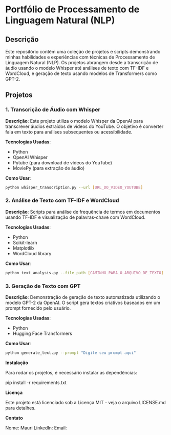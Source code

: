 # Portfólio de Processamento de Linguagem Natural (NLP)

## Descrição

Este repositório contém uma coleção de projetos e scripts demonstrando minhas habilidades e experiências com técnicas de Processamento de Linguagem Natural (NLP). Os projetos abrangem desde a transcrição de áudio usando o modelo Whisper até análises de texto com TF-IDF e WordCloud, e geração de texto usando modelos de Transformers como GPT-2.

## Projetos

### 1. Transcrição de Áudio com Whisper

**Descrição**: Este projeto utiliza o modelo Whisper da OpenAI para transcrever áudios extraídos de vídeos do YouTube. O objetivo é converter fala em texto para análises subsequentes ou acessibilidade.

**Tecnologias Usadas**:
- Python
- OpenAI Whisper
- Pytube (para download de vídeos do YouTube)
- MoviePy (para extração de áudio)

**Como Usar**:
```bash
python whisper_transcription.py --url [URL_DO_VIDEO_YOUTUBE]
```
### 2. Análise de Texto com TF-IDF e WordCloud

**Descrição**: Scripts para análise de frequência de termos em documentos usando TF-IDF e visualização de palavras-chave com WordCloud.

**Tecnologias Usadas**:
- Python
- Scikit-learn
- Matplotlib
- WordCloud library

**Como Usar**:
```bash
python text_analysis.py --file_path [CAMINHO_PARA_O_ARQUIVO_DE_TEXTO]
```
### 3. Geração de Texto com GPT

**Descrição**: Demonstração de geração de texto automatizada utilizando o modelo GPT-2 da OpenAI. O script gera textos criativos baseados em um prompt fornecido pelo usuário.

**Tecnologias Usadas**:
- Python
- Hugging Face Transformers

**Como Usar**:
```bash
python generate_text.py --prompt "Digite seu prompt aqui"
```


**Instalação**

Para rodar os projetos, é necessário instalar as dependências:

pip install -r requirements.txt

**Licença**

Este projeto está licenciado sob a Licença MIT - veja o arquivo LICENSE.md para detalhes.

**Contato**

Nome: Mauri
LinkedIn: 
Email: 